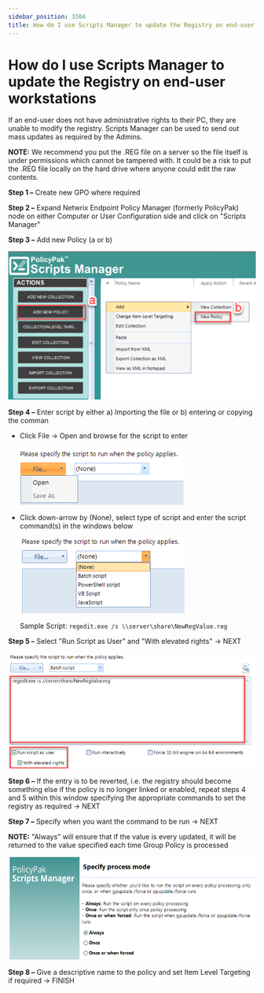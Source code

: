 ```yaml
---
sidebar_position: 3304
title: How do I use Scripts Manager to update the Registry on end-user workstations
---
```


# How do I use Scripts Manager to update the Registry on end-user workstations

If an end-user does not have administrative rights to their PC, they are unable to modify the registry. Scripts Manager can be used to send out mass updates as required by the Admins.

**NOTE:** We recommend you put the .REG file on a server so the file itself is under permissions which cannot be tampered with. It could be a risk to put the .REG file locally on the hard drive where anyone could edit the raw contents.

**Step 1 –** Create new GPO where required

**Step 2 –** Expand Netwrix Endpoint Policy Manager (formerly PolicyPak) node on either Computer or User Configuration side and click on "Scripts Manager"

**Step 3 –** Add new Policy (a or b)

![](../../../../../static/images/PolicyPak/Content/Resources/Images/ScriptsTriggers/654_1_image-20200510105609-16_620x371.png)

**Step 4 –** Enter script by either a) Importing the file or b) entering or copying the comman

* Click File -> Open and browse for the script to enter

  ![](../../../../../static/images/PolicyPak/Content/Resources/Images/ScriptsTriggers/654_3_image-20200510105609-17.png)
* Click down-arrow by (None), select type of script and enter the script command(s) in the windows below

  ![](../../../../../static/images/PolicyPak/Content/Resources/Images/ScriptsTriggers/654_5_image-20200510105609-18.png)

  Sample Script: `regedit.exe /s \\server\share\NewRegValue.reg`

**Step 5 –** Select "Run Script as User" and "With elevated rights" -> NEXT

![](../../../../../static/images/PolicyPak/Content/Resources/Images/ScriptsTriggers/654_7_image-20200510105609-19.png)

**Step 6 –** If the entry is to be reverted, i.e. the registry should become something else if the policy is no longer linked or enabled, repeat steps 4 and 5 within this window specifying the appropriate commands to set the registry as required -> NEXT

**Step 7 –** Specify when you want the command to be run -> NEXT

**NOTE:**  "Always" will ensure that if the value is every updated, it will be returned to the value specified each time Group Policy is processed

![](../../../../../static/images/PolicyPak/Content/Resources/Images/ScriptsTriggers/654_9_image-20200510105609-20.png)

**Step 8 –** Give a descriptive name to the policy and set Item Level Targeting if required -> FINISH